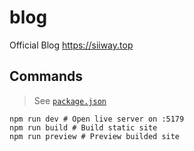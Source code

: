 # blog

Official Blog https://siiway.top

## Commands

> See [`package.json`](./package.json)

```shell
npm run dev # Open live server on :5179
npm run build # Build static site
npm run preview # Preview builded site
```